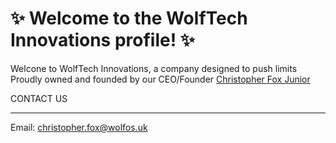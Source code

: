 # ✨ Welcome to the WolfTech Innovations profile! ✨

Welcone to WolfTech Innovations, a company designed to push limits 
Proudly owned and founded by our CEO/Founder [Christopher Fox Junior](https://github.com/christopherfoxjr)

CONTACT US
_________________________
Email: [christopher.fox@wolfos.uk](mailto:christopher.fox@wolfos.uk)